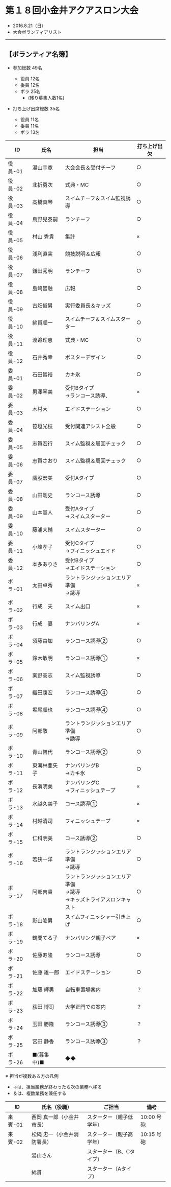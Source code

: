 # 第１８回小金井アクアスロン大会  
 * 2016.8.21（日）
 * 大会ボランティアリスト

---
## 【ボランティア名簿】  
   * 参加総数 49名  
     + 役員 12名  
     + 委員 12名  
     + ボラ 25名  
       - (残り募集人数1名)  

   * 打ち上げ出席総数 35名  
     + 役員 11名  
     + 委員 11名  
     + ボラ 13名  

|ID|氏名|担当|打ち上げ出欠|
|---|---|---|---|
|役員-01|湯山幸寛|大会会長＆受付チーフ|○|
|役員-02|北折勇次|式典・MC|○|
|役員-03|高橋真琴|スイムチーフ＆スイム監視誘導|○|
|役員-04|鳥野見泰嗣|ランチーフ|○|
|役員-05|村山 秀貴|集計|×|
|役員-06|浅利直実|競技説明＆広報|○|
|役員-07|鎌田秀明|ランチーフ|○|
|役員-08|島崎智融|広報|○|
|役員-09|古畑俊男|実行委員長＆キッズ|○|
|役員-10|綿貫順一|スイムチーフ＆スイムスターター|○|
|役員-11|渡邉理恵|式典・MC|○|
|役員-12|石井秀幸|ポスターデザイン|○|
|委員-01|石田智裕|カキ氷|○|
|委員-02|男澤琴美|受付Bタイプ<br>→ランコース誘導、|×|
|委員-03|木村大|エイドステーション|○|
|委員-04|笹垣光枝|受付関連アシスト全般|○|
|委員-05|志賀宏行|スイム監視＆周回チェック|○|
|委員-06|志賀さおり|スイム監視＆周回チェック|○|
|委員-07|鷹股宏美|受付Aタイプ|○|
|委員-08|山田剛史|ランコース誘導|○|
|委員-09|山本嵩人|受付Aタイプ<br>→スイムスターター|○|
|委員-10|藤浦大輔|スイムスターター|○|
|委員-11|小峰孝子|受付Cタイプ<br>→フィニッシュエイド|○|
|委員-12|本多ありさ|受付Bタイプ<br>→エイドステーション|○|
|ボラ-01|太田卓秀|ラントランジッションエリア準備<br>→誘導|×|
|ボラ-02|行成　夫|スイム出口|×|
|ボラ-03|行成　妻|ナンバリングA|×|
|ボラ-04|須藤由加|ランコース誘導②|○|
|ボラ-05|鈴木敏明|ランコース誘導①|×|
|ボラ-06|案野高志|スイム監視誘導|○|
|ボラ-07|織田康宏|ランコース誘導④|○|
|ボラ-08|堀尾順也|ランコース誘導④|○|
|ボラ-09|阿部敬|ラントランジッションエリア準備<br>→誘導|○|
|ボラ-10|青山智代|ランコース誘導②|○|
|ボラ-11|東海林亜矢子|ナンバリングB<br>→カキ氷|○|
|ボラ-12|長濱明美|ナンバリングC<br>→フィニッシュテープ|×|
|ボラ-13|水越久美子|コース誘導①|×|
|ボラ-14|村越清司|フィニッシュテープ|×|
|ボラ-15|仁科明美|コース誘導②|○|
|ボラ-16|若狭一洋|ラントランジッションエリア準備<br>→誘導|○|
|ボラ-17|阿部吉貴|ラントランジッションエリア準備<br>→誘導<br>→キッズトライアスロンキャスト|○|
|ボラ-18|影山隆男|スイムフィニッシャー引き上げ|○|
|ボラ-19|鶴間てる子|ナンバリング親子ペア|×|
|ボラ-20|佐藤寿隆|ランコース誘導|○|
|ボラ-21|佐藤 雄一郎|エイドステーション|○|
|ボラ-22|加藤 輝男|自転車置場案内|？|
|ボラ-23|荻田 博司|大学正門での案内|？|
|ボラ-24|玉田 勝隆|ランコース誘導③|？|
|ボラ-25|宮田 静香|ランコース誘導③|？|
|ボラ-26|■(募集中)■|◆◆||

※ 担当が複数ある方の凡例   
  * →は、担当業務が終わったら次の業務へ移る  
  * ＆は、複数業務を兼任する  

|ID|氏名（役職）|ご担当|備考|
|---|---|---|---|
|来賓-01|西岡 真一郎（小金井市長）|スターター（親子低学年）|10:00 号砲|
|来賓-02|松縄 忠一（小金井消防署長）|スターター（親子高学年）|10:15 号砲|
||湯山さん|スターター（B、Cタイプ）||
||綿貫|スターター（Aタイプ）||
